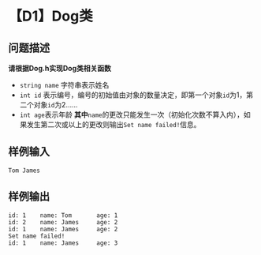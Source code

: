 # 【D1】Dog类

## 问题描述

**请根据Dog.h实现Dog类相关函数**

* `string name` 字符串表示姓名
* `int id` 表示编号，编号的初始值由对象的数量决定，即第一个对象`id`为1，第二个对象`id`为2……
* `int age`表示年龄
  **其中**`name`的更改只能发生一次（初始化次数不算入内），如果发生第二次或以上的更改则输出`Set name failed!`信息。

## 样例输入

```
Tom James
```

## 样例输出

```
id: 1    name: Tom       age: 1
id: 2    name: James     age: 2
id: 1    name: James     age: 2
Set name failed!
id: 1    name: James     age: 3
```

